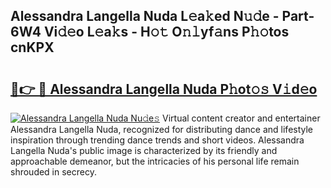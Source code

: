 ## Alessandra Langella Nuda L𝚎a𝚔ed N𝚞𝚍e - Part-6W4 Vi𝚍𝚎o L𝚎a𝚔s - H𝚘𝚝 O𝚗𝚕yf𝚊ns P𝚑𝚘tos cnKPX

# <h2><a href="http://kf407zb.oniu.top/?m=Alessandra+Langella+Nuda">🔗👉 🔴 Alessandra Langella Nuda P𝚑ot𝚘𝚜 V𝚒d𝚎o</a></h2>

[![Alessandra Langella Nuda Nu𝚍e𝚜](https://i.imgur.com/0qMVB7G.gif)](http://kf407zb.oniu.top/?m=Alessandra+Langella+Nuda)
Virtual content creator and entertainer Alessandra Langella Nuda, recognized for distributing dance and lifestyle inspiration through trending dance trends and short videos. Alessandra Langella Nuda's public image is characterized by its friendly and approachable demeanor, but the intricacies of his personal life remain shrouded in secrecy.  
